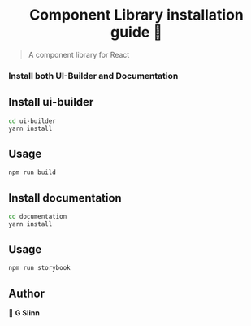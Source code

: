 

<h1 align="center">Component Library installation guide 👋</h1>

> A component library for React

### Install both UI-Builder and Documentation

## Install ui-builder

```sh
cd ui-builder
yarn install
```

## Usage

```sh
npm run build
```

## Install documentation

```sh
cd documentation
yarn install
```

## Usage

```sh
npm run storybook
```




## Author

👤 **G Slinn**












